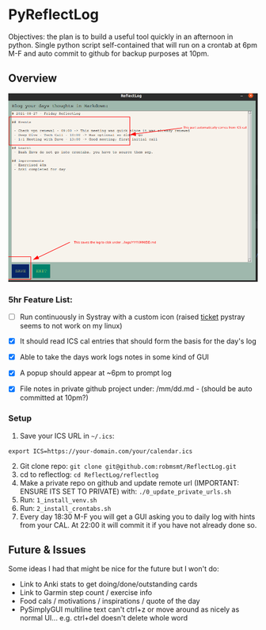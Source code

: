# PyReflectLog

Objectives: the plan is to build a useful tool quickly in an afternoon in python. Single python script self-contained that will run on a crontab at 6pm M-F 
and auto commit to github for backup purposes at 10pm.

## Overview
<img src="./reflectlog/ss.png" alt="screenshot">


### 5hr Feature List:
 - [ ] Run continuously in Systray with a custom icon (raised [ticket](https://github.com/moses-palmer/pystray/issues/98) pystray seems to not work on my linux)
 - [x] It should read ICS cal entries that should form the basis for the day's log
 - [x] Able to take the days work logs notes in some kind of GUI
 - [x] A popup should appear at ~6pm to prompt log
 - [x] File notes in private github project under: <yyyy>/mm/dd.md - (should be auto committed at 10pm?)


### Setup
 1. Save your ICS URL in `~/.ics`:
 ```text
export ICS=https://your-domain.com/your/calendar.ics
```
 2. Git clone repo: `git clone git@github.com:robmsmt/ReflectLog.git`
 3. cd to reflectlog: `cd ReflectLog/reflectlog`
 4. Make a private repo on github and update remote url (IMPORTANT: ENSURE ITS SET TO PRIVATE) with: `./0_update_private_urls.sh`
 5. Run: `1_install_venv.sh`
 6. Run: `2_install_crontabs.sh`
 7. Every day 18:30 M-F you will get a GUI asking you to daily log with hints from your CAL. At 22:00 it will commit it if you have not already done so.

## Future & Issues
Some ideas I had that might be nice for the future but I won't do:
 - Link to Anki stats to get doing/done/outstanding cards
 - Link to Garmin step count / exercise info
 - Food cals / motivations / inspirations / quote of the day
 - PySimplyGUI multiline text can't ctrl+z or move around as nicely as normal UI... e.g. ctrl+del doesn't delete whole word

